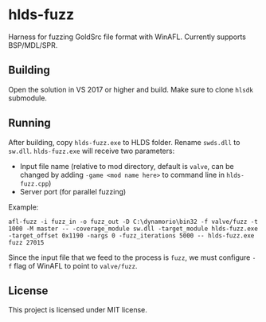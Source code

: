 # hlds-fuzz

Harness for fuzzing GoldSrc file format with WinAFL. Currently supports BSP/MDL/SPR.

## Building

Open the solution in VS 2017 or higher and build. Make sure to clone `hlsdk` submodule.

## Running

After building, copy `hlds-fuzz.exe` to HLDS folder. Rename `swds.dll` to `sw.dll`. `hlds-fuzz.exe` will receive two parameters:

- Input file name (relative to mod directory, default is `valve`, can be changed by adding `-game <mod name here>` to command line in `hlds-fuzz.cpp`)
- Server port (for parallel fuzzing)

Example:

```
afl-fuzz -i fuzz_in -o fuzz_out -D C:\dynamorio\bin32 -f valve/fuzz -t 1000 -M master -- -coverage_module sw.dll -target_module hlds-fuzz.exe -target_offset 0x1190 -nargs 0 -fuzz_iterations 5000 -- hlds-fuzz.exe fuzz 27015
```

Since the input file that we feed to the process is `fuzz`, we must configure `-f` flag of WinAFL to point to `valve/fuzz`.

## License

This project is licensed under MIT license.
